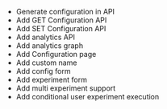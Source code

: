 - Generate configuration in API
- Add GET Configuration API
- Add SET Configuration API
- Add analytics API
- Add analytics graph
- Add Configuration page
- Add custom name
- Add config form
- Add experiment form
- Add multi experiment support
- Add conditional user experiment execution
